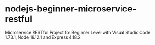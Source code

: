 # nodejs-beginner-microservice-restful
Microservice RESTful Project for Beginner Level with Visual Studio Code 1.73.1, Node 18.12.1 and Express 4.18.2
